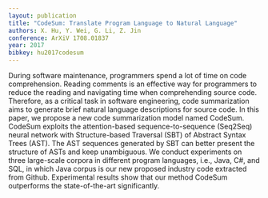 ```yaml
---
layout: publication
title: "CodeSum: Translate Program Language to Natural Language"
authors: X. Hu, Y. Wei, G. Li, Z. Jin
conference: ArXiV 1708.01837
year: 2017
bibkey: hu2017codesum
---
```

During software maintenance, programmers spend a lot of time on code comprehension. Reading comments is an effective way for programmers to reduce the reading and navigating time when comprehending source code. Therefore, as a critical task in software engineering, code summarization aims to generate brief natural language descriptions for source code. In this paper, we propose a new code summarization model named CodeSum. CodeSum exploits the attention-based sequence-to-sequence (Seq2Seq) neural network with Structure-based Traversal (SBT) of Abstract Syntax Trees (AST). The AST sequences generated by SBT can better present the structure of ASTs and keep unambiguous. We conduct experiments on three large-scale corpora in different program languages, i.e., Java, C#, and SQL, in which Java corpus is our new proposed industry code extracted from Github. Experimental results show that our method CodeSum outperforms the state-of-the-art significantly. 
